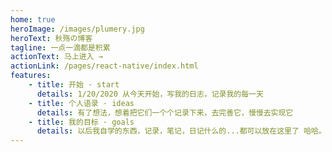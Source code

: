 ```yaml
---
home: true
heroImage: /images/plumery.jpg
heroText: 秋殇の博客
tagline: 一点一滴都是积累
actionText: 马上进入 →
actionLink: /pages/react-native/index.html
features:
    - title: 开始 · start
      details: 1/20/2020 从今天开始，写我的日志，记录我的每一天
    - title: 个人语录 · ideas
      details: 有了想法，想着把它们一个个记录下来，去完善它，慢慢去实现它
    - title: 我的目标 · goals
      details: 以后我自学的东西，记录，笔记，日记什么的...都可以放在这里了 哈哈。
---
```


<layout-footer/>
